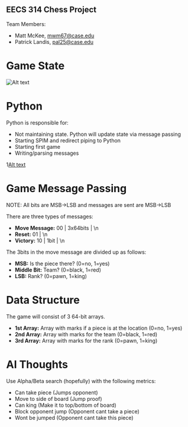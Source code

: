 EECS 314 Chess Project 
-------------------
Team Members: 
+ Matt McKee, <mwm67@case.edu> 
+ Patrick Landis, <pal25@case.edu>

Game State
==================
![Alt text](https://raw.github.com/pal25/eecs314/master/images/mips_state_machine.png "MIPS State Machine")

Python
==================
Python is responsible for:
+ Not maintaining state. Python will update state via message passing
+ Starting SPIM and redirect piping to Python
+ Starting first game
+ Writing/parsing messages

1[Alt text](https://raw.github.com/pal25/eecs314/master/images/python_state_machine.png "Python State Machine")

Game Message Passing
==================
NOTE: All bits are MSB->LSB and messages are sent are MSB->LSB

There are three types of messages:
+ **Move Message:** 00 | 3x64bits | \n
+ **Reset:** 01 | \n
+ **Victory:** 10 | 1bit | \n

The 3bits in the move message are divided up as follows: 
+ **MSB:** Is the piece there? (0=no, 1=yes)
+ **Middle Bit:** Team? (0=black, 1=red)
+ **LSB:** Rank? (0=pawn, 1=king)

Data Structure
=================
The game will consist of 3 64-bit arrays.
+ **1st Array:** Array with marks if a piece is at the location (0=no, 1=yes)
+ **2nd Array:** Array with marks for the team (0=black, 1=red)
+ **3rd Array:** Array with marks for the rank (0=pawn, 1=king)

AI Thoughts
================
Use Alpha/Beta search (hopefully) with the following metrics:
+ Can take piece (Jumps opponent)
+ Move to side of board (Jump proof)
+ Can king (Make it to top/bottom of board)
+ Block opponent jump (Opponent cant take a piece)
+ Wont be jumped (Opponent cant take this piece)